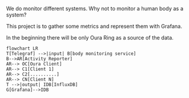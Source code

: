We do monitor different systems. Why not to monitor a human body as a system?

This project is to gather some metrics and represent them with Grafana. 

In the beginning there will be only Oura Ring as a source of the data.

```mermaid
flowchart LR
T[Telegraf] -->|input| B[body monitoring service]
B-->AR[Activity Reporter]
AR--> OC[Oura Client] 
AR--> C1[Client 1]
AR--> C2[..........]
AR--> CN[Client N]
T -->|output| IDB[InfluxDB]
G[Grafana]-->IDB

```
